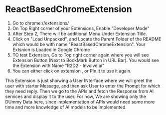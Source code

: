 # ReactBasedChromeExtension
 
1. Go to chrome://extensions/
2. On Top Right corner of your Extensions, Enable "Developer Mode"
3. After Step 2, There will be additional Menu Under Extension Title. 
4. Click on "Load Unpacked", and Locate the Parent Folder of the README which would be with name "ReactBasedChromeExtension". Your Extsnion is Loaded in Google Chrome
5. TO test Extension, Go to Top right corner again where you will see Extension Button (Next to BookMark Button in URL Bar). You would see the Extension with Name "R2D2 - Involve.ai"
6. You can either click on extension , or PIn it to use it again. 

This Extension is just shoiwing a User INterface where we will greet the user with starter Message, and then ask User to enter the Prompt for which they need reply. Then we go to the APIs and fetch the Response from AI services and display it to the user. For now, We are showing only the DUmmy Data here, since implementation of APIs would need some more time and more knowledge of AI models to be implemented. 

